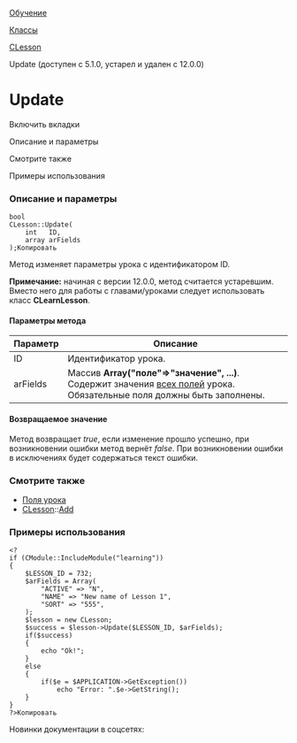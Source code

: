 [Обучение](/api_help/learning/index.php)

[Классы](/api_help/learning/classes/index.php)

[CLesson](/api_help/learning/classes/clesson/index.php)

Update (доступен с 5.1.0, устарел и удален с 12.0.0)

Update
======

Включить вкладки

Описание и параметры

Смотрите также

Примеры использования

### Описание и параметры

```
bool
CLesson::Update(
	int   ID,
	array arFields
);Копировать
```

Метод изменяет параметры урока с идентификатором ID.

**Примечание:** начиная с версии 12.0.0, метод считается устаревшим. Вместо него для работы с главами/уроками следует использовать класс **CLearnLesson**.

#### Параметры метода

| Параметр | Описание |
| --- | --- |
| ID | Идентификатор урока. |
| arFields | Массив **Array("поле"=>"значение", ...)**. Содержит значения [всех полей](/api_help/learning/fields.php#lesson) урока. Обязательные поля должны быть заполнены. |

#### Возвращаемое значение

Метод возвращает *true*, если изменение прошло успешно, при
возникновении ошибки метод вернёт *false*. При возникновении ошибки в
исключениях будет содержаться текст ошибки.

### Смотрите также

* [Поля урока](/api_help/learning/fields.php#lesson)
* [CLesson](/api_help/learning/classes/clesson/index.php)::[Add](/api_help/learning/classes/clesson/add.php)

### Примеры использования

```
<?
if (CModule::IncludeModule("learning"))
{
	$LESSON_ID = 732;
	$arFields = Array(
		"ACTIVE" => "N",
		"NAME" => "New name of Lesson 1",
		"SORT" => "555",
	);
	$lesson = new CLesson;
	$success = $lesson->Update($LESSON_ID, $arFields);
	if($success)
	{
		echo "Ok!";
	}
	else
	{
		if($e = $APPLICATION->GetException())
			echo "Error: ".$e->GetString();
	}
}
?>Копировать
```

Новинки документации в соцсетях: